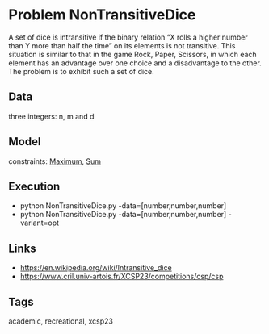 # Problem NonTransitiveDice

A set of dice is intransitive if the binary relation “X rolls a higher number than Y more than half the time” on its elements is not transitive.
This situation is similar to that in the game Rock, Paper, Scissors, in which each element has an advantage over one choice and a disadvantage to the other.
The problem is to exhibit such a set of dice.

## Data
  three integers: n, m and d

## Model
  constraints: [Maximum](http://pycsp.org/documentation/constraints/Maximum), [Sum](http://pycsp.org/documentation/constraints/Sum)

## Execution
  - python NonTransitiveDice.py -data=[number,number,number]
  - python NonTransitiveDice.py -data=[number,number,number] -variant=opt

## Links
  - https://en.wikipedia.org/wiki/Intransitive_dice
  - https://www.cril.univ-artois.fr/XCSP23/competitions/csp/csp

## Tags
  academic, recreational, xcsp23
